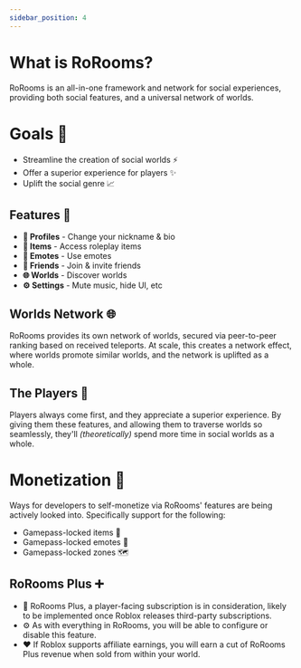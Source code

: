 ```yaml
---
sidebar_position: 4
---
```


# What is RoRooms?

RoRooms is an all-in-one framework and network for social experiences, providing both social features, and a universal network of worlds.

# Goals 🎯

- Streamline the creation of social worlds ⚡
- Offer a superior experience for players ✨
- Uplift the social genre 📈

## Features 📃

- **👤 Profiles** - Change your nickname & bio
- **🔧 Items** - Access roleplay items
- **💃 Emotes** - Use emotes
- **👥 Friends** - Join & invite friends
- **🌐 Worlds** - Discover worlds
- **⚙️ Settings** - Mute music, hide UI, etc

## Worlds Network 🌐

RoRooms provides its own network of worlds, secured via peer-to-peer ranking based on received teleports. At scale, this creates a network effect, where worlds promote similar worlds, and the network is uplifted as a whole.

## The Players 🙌

Players always come first, and they appreciate a superior experience. By giving them these features, and allowing them to traverse worlds so seamlessly, they'll *(theoretically)* spend more time in social worlds as a whole.

# Monetization 💸

Ways for developers to self-monetize via RoRooms' features are being actively looked into. Specifically support for the following:

- Gamepass-locked items 🔧
- Gamepass-locked emotes 💃
- Gamepass-locked zones 🗺️

## RoRooms Plus ➕

- 📆 RoRooms Plus, a player-facing subscription is in consideration, likely to be implemented once Roblox releases third-party subscriptions.
- ⚙️ As with everything in RoRooms, you will be able to configure or disable this feature.
- ❤️ If Roblox supports affiliate earnings, you will earn a cut of RoRooms Plus revenue when sold from within your world.